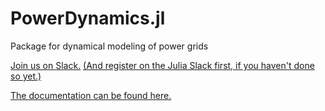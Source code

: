 

# PowerDynamics.jl

Package for dynamical modeling of power grids

[Join us on Slack.](https://julialang.slack.com/messages/CDAGL4T09/) [(And register on the Julia Slack first, if you haven't done so yet.)](https://slackinvite.julialang.org/)

[The documentation can be found here.](https://juliaenergy.github.io/PowerDynamics.jl/latest/)
